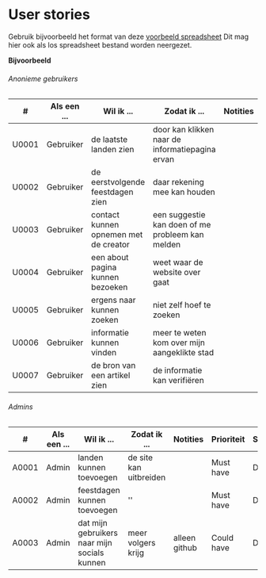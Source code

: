 # User stories

Gebruik bijvoorbeeld het format van deze [voorbeeld spreadsheet]
Dit mag hier ook als los spreadsheet bestand worden neergezet.

[voorbeeld spreadsheet]: <https://www.mountaingoatsoftware.com/blog/a-sample-format-for-a-spreadsheet-based-product-backlog>

**Bijvoorbeeld**

###### Anonieme gebruikers

| # | Als een ... | Wil ik ... | Zodat ik ... | Notities | Prioriteit | Status |
| ------ | ------ | ------ | ------ | ------ | ------ | ------ |
| U0001 | Gebruiker | de laatste landen zien | door kan klikken naar de informatiepagina ervan | | Must have | DONE |
| U0002 | Gebruiker | de eerstvolgende feestdagen zien | daar rekening mee kan houden | | Must have | DONE |
| U0003 | Gebruiker | contact kunnen opnemen met de creator | een suggestie kan doen of me probleem kan melden | | Should have | DONE |
| U0004 | Gebruiker | een about pagina kunnen bezoeken | weet waar de website over gaat | | Should have | DONE |
| U0005 | Gebruiker | ergens naar kunnen zoeken | niet zelf hoef te zoeken | | Must have | DONE |
| U0006 | Gebruiker | informatie kunnen vinden | meer te weten kom over mijn aangeklikte stad | | Must have | DONE |
| U0007 | Gebruiker | de bron van een artikel zien | de informatie kan verifiëren | | Could have | DONE |

###### Admins

| # | Als een ... | Wil ik ... | Zodat ik ... | Notities | Prioriteit | Status |
| ------ | ------ | ------ | ------ | ------ | ------ | ------ |
| A0001 | Admin | landen kunnen toevoegen | de site kan uitbreiden | | Must have | DONE |
| A0002 | Admin | feestdagen kunnen toevoegen | '' | | Must have | DONE |
| A0003 | Admin | dat mijn gebruikers naar mijn socials kunnen | meer volgers krijg | alleen github | Could have | DONE |
